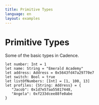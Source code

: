 ```yaml
---
title: Primitive Types
language: en
layout: examples
---
```


# Primitive Types

Some of the basic types in Cadence.

```cadence
let number: Int = 1
let name: String = "Emerald Academy"
let address: Address = 0x5643fd47a29770e7
let switch: Bool = true
let listOfNumbers: [Int] = [1, 100, 13]
let profiles: {String: Address} = {
   "Jacob": 0x1d7e57aa55817448,
   "Angela": 0xf233dcee88fe0abe
}
```
